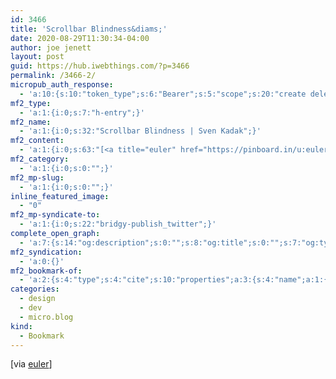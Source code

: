 ```yaml
---
id: 3466
title: 'Scrollbar Blindness&diams;'
date: 2020-08-29T11:30:34-04:00
author: joe jenett
layout: post
guid: https://hub.iwebthings.com/?p=3466
permalink: /3466-2/
micropub_auth_response:
  - 'a:10:{s:10:"token_type";s:6:"Bearer";s:5:"scope";s:20:"create delete update";s:2:"me";s:27:"https://hub.iwebthings.com/";s:9:"issued_by";s:54:"https://hub.iwebthings.com/wp-json/indieauth/1.0/token";s:9:"client_id";s:20:"https://omnibear.com";s:11:"client_name";s:8:"Omnibear";s:11:"client_icon";s:29:"https://omnibear.com/logo.svg";s:9:"issued_at";i:1591353809;s:4:"user";i:1;s:13:"last_accessed";i:1598714691;}'
mf2_type:
  - 'a:1:{i:0;s:7:"h-entry";}'
mf2_name:
  - 'a:1:{i:0;s:32:"Scrollbar Blindness | Sven Kadak";}'
mf2_content:
  - 'a:1:{i:0;s:63:"[<a title="euler" href="https://pinboard.in/u:euler">euler</a>]";}'
mf2_category:
  - 'a:1:{i:0;s:0:"";}'
mf2_mp-slug:
  - 'a:1:{i:0;s:0:"";}'
inline_featured_image:
  - "0"
mf2_mp-syndicate-to:
  - 'a:1:{i:0;s:22:"bridgy-publish_twitter";}'
complete_open_graph:
  - 'a:7:{s:14:"og:description";s:0:"";s:8:"og:title";s:0:"";s:7:"og:type";s:0:"";s:12:"twitter:card";s:7:"summary";s:15:"twitter:creator";s:0:"";s:19:"twitter:description";s:0:"";s:8:"og:image";s:0:"";}'
mf2_syndication:
  - 'a:0:{}'
mf2_bookmark-of:
  - 'a:2:{s:4:"type";s:4:"cite";s:10:"properties";a:3:{s:4:"name";a:1:{i:0;s:19:"Scrollbar Blindness";}s:3:"url";a:1:{i:0;s:46:"https://svenkadak.com/blog/scrollbar-blindness";}s:6:"author";a:2:{s:4:"type";a:1:{i:0;s:6:"h-card";}s:10:"properties";a:2:{s:4:"name";a:1:{i:0;s:10:"Sven Kadak";}s:3:"url";a:1:{i:0;s:27:"https://svenkadak.com/blog/";}}}}}'
categories:
  - design
  - dev
  - micro.blog
kind:
  - Bookmark
---
```

[via [euler](https://pinboard.in/u:euler "euler")]